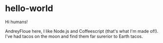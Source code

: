 # hello-world

Hi humans!

AndreyFloue here, I like Node.js and Coffeescript (that's what I'm made of!). 
I've had tacos on the moon and find them far surerior to Earth tacos. 
